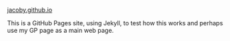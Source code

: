 [jacoby.github.io](https://jacoby.github.io)


This is a GitHub Pages site, using Jekyll, to test how this works and perhaps use
my GP page as a main web page.

